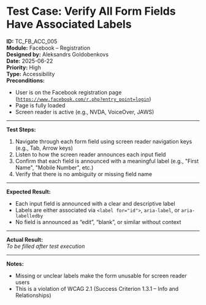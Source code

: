 # Test Case: Verify All Form Fields Have Associated Labels

**ID:** TC_FB_ACC_005  
**Module:** Facebook – Registration  
**Designed by:** Aleksandrs Goldobenkovs  
**Date:** 2025-06-22  
**Priority:** High  
**Type:** Accessibility  
**Preconditions:**  
- User is on the Facebook registration page  ([`https://www.facebook.com/r.php?entry_point=login`](https://www.facebook.com/r.php?entry_point=login))
- Page is fully loaded  
- Screen reader is active (e.g., NVDA, VoiceOver, JAWS)

---

**Test Steps:**

1. Navigate through each form field using screen reader navigation keys (e.g., Tab, Arrow keys)  
2. Listen to how the screen reader announces each input field  
3. Confirm that each field is announced with a meaningful label (e.g., "First Name", "Mobile Number", etc.)  
4. Verify that there is no ambiguity or missing field name

---

**Expected Result:**  
- Each input field is announced with a clear and descriptive label  
- Labels are either associated via `<label for="id">`, `aria-label`, or `aria-labelledby`  
- No field is announced as “edit”, “blank”, or similar without context

---

**Actual Result:**  
_To be filled after test execution_

---

**Notes:**  
- Missing or unclear labels make the form unusable for screen reader users  
- This is a violation of WCAG 2.1 (Success Criterion 1.3.1 – Info and Relationships)
